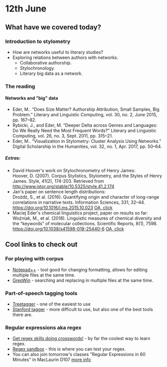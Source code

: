 # 12th June
## What have we covered today?
### Introduction to stylometry
* How are networks useful to literary studies?
* Exploring relations between authors with networks.
  * Collaborative authorship.
  * Stylochronology.
  * Literary big data as a network.  
  
### The reading
#### Networks and "big" data
* Eder, M.. “Does Size Matter? Authorship Attribution, Small Samples, Big Problem.” Literary and Linguistic Computing, vol. 30, no. 2, June 2015, pp. 167–82.  
* Rybicki, J., and Eder, M. “Deeper Delta across Genres and Languages: Do We Really Need the Most Frequent Words?” Literary and Linguistic Computing, vol. 26, no. 3, Sept. 2011, pp. 315–21.  
* Eder, M.. “Visualization in Stylometry: Cluster Analysis Using Networks.” Digital Scholarship in the Humanities, vol. 32, no. 1, Apr. 2017, pp. 50–64.  

##### Extras:
* David Hoover's work on Stylochronometry of Henry James:  
Hoover, D. (2007). Corpus Stylistics, Stylometry, and the Styles of Henry James. Style, 41(2), 174-203. Retrieved from http://www.jstor.org/stable/10.5325/style.41.2.174  
* Jan's paper on sentence length distributions:  
Drożdż, S., et al. (2016). Quantifying origin and character of long-range correlations in narrative texts. Information Sciences, 331, 32–44. https://doi.org/10.1016/j.ins.2015.10.023   [OA, click](https://www.sciencedirect.com/science/article/pii/S0020025515007513)
* Maciej Eder's chemical linguistics project, paper on results so far:   
Woźniak, M., et al. (2018). Linguistic measures of chemical diversity and the “keywords” of molecular collections. Scientific Reports, 8(1), 7598. https://doi.org/10.1038/s41598-018-25440-6   [OA, click](https://www.nature.com/articles/s41598-018-25440-6)

## Cool links to check out
### For playing with corpus
* [Notepad++](https://notepad-plus-plus.org/) - tool good for changing formatting, allows for editing multiple files at the same time.  
* [GrepWin](https://tools.stefankueng.com/grepWin.html) - searching and replacing in multiple files at the same time.
### Part-of-speech tagging tools
* [Treetagger](http://www.cis.uni-muenchen.de/~schmid/tools/TreeTagger/) - one of the easiest to use
* [Stanford tagger](https://nlp.stanford.edu/software/tagger.html) - more difficult to use, but also one of the best tools there are. 
### Regular expressions aka regex
* [Get regex skills doing crosswords!](https://regexcrossword.com/) - by far the coolest way to learn regex.  
* [Regex sandbox](https://regex101.com/) - this is where you can test your regex.  
* You can also join tomorrow's classes "Regular Expressions in 60 Minutes" in MacLaurin D107 [more info](https://docs.google.com/document/d/1fZzti2j-_zAbaGnepYBDgYPLqADp1dYmqo1fFJ5CCrU/edit)
